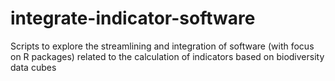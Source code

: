 # integrate-indicator-software
Scripts to explore the streamlining and integration of software (with focus on R packages) related to the calculation of indicators based on biodiversity data cubes

